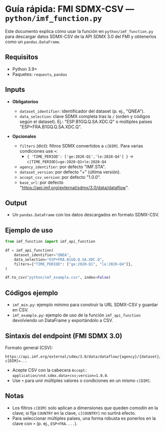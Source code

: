 # Guía rápida: FMI SDMX-CSV — `python/imf_function.py`

Este documento explica cómo usar la función en `python/imf_function.py` para descargar datos SDMX-CSV de la API SDMX 3.0 del FMI y obtenerlos como un `pandas.DataFrame`.

## Requisitos
- Python 3.9+
- Paquetes: `requests`, `pandas`

## Inputs
- **Obligatorios**
  - `dataset_identifier`: identificador del dataset (p. ej., "QNEA").
  - `data_selection`: clave SDMX completa tras la `/` (orden y códigos según el dataset). Ej.: "ESP.B1GQ.Q.SA.XDC.Q" o múltiples países "ESP+FRA.B1GQ.Q.SA.XDC.Q".

- **Opcionales**
  - `filters` (dict): filtros SDMX convertidos a `c[DIM]`. Para varias condiciones use `+`:
    - `{ 'TIME_PERIOD': ['ge:2020-Q1','le:2020-Q4'] }` → `c[TIME_PERIOD]=ge:2020-Q1+le:2020-Q4`
  - `agency_identifier`: por defecto "IMF.STA".
  - `dataset_version`: por defecto "+" (última versión).
  - `accept_csv_version`: por defecto "1.0.0".
  - `base_url`: por defecto "https://api.imf.org/external/sdmx/3.0/data/dataflow".

## Output
- Un `pandas.DataFrame` con los datos descargados en formato SDMX-CSV.

## Ejemplo de uso
```python
from imf_function import imf_api_function

df = imf_api_function(
    dataset_identifier="QNEA",
    data_selection="ESP+FRA.B1GQ.Q.SA.XDC.Q",
    filters={"TIME_PERIOD": ["ge:2020-Q1", "le:2020-Q4"]},
)

df.to_csv("python/imf_example.csv", index=False)
```

## Códigos ejemplo 
- `imf_min.py`: ejemplo mínimo para construir la URL SDMX-CSV y guardar en CSV.
- `imf_example.py`: ejemplo de uso de la función `imf_api_function` devolviendo un DataFrame y exportándolo a CSV.

## Sintaxis del endpoint (FMI SDMX 3.0)
Formato general (CSV):
```
https://api.imf.org/external/sdmx/3.0/data/dataflow/{agency}/{dataset}/{version}/{key}?c[DIM]=...
```
- Acepte CSV con la cabecera `Accept: application/vnd.sdmx.data+csv;version=1.0.0`.
- Use `+` para unir múltiples valores o condiciones en un mismo `c[DIM]`.

## Notas
- Los filtros `c[DIM]` solo aplican a dimensiones que queden comodín en la clave; si fija `COUNTRY` en la clave, `c[COUNTRY]` no surtirá efecto.
- Para seleccionar múltiples países, una forma robusta es ponerlos en la clave con `+` (p. ej., `ESP+FRA....`).
